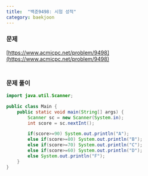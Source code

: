 ```yaml
---
title:  "백준9498: 시험 성적"
category: baekjoon
---
```




### 문제

[https://www.acmicpc.net/problem/9498](https://www.acmicpc.net/problem/9498)



### <br>문제 풀이

```java
import java.util.Scanner;

public class Main {
    public static void main(String[] args) {
        Scanner sc = new Scanner(System.in);
        int score = sc.nextInt();

        if(score>=90) System.out.println("A");
        else if(score>=80) System.out.println("B");
        else if(score>=70) System.out.println("C");
        else if(score>=60) System.out.println("D");
        else System.out.println("F");
    }
}
```

